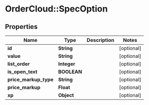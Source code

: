 # OrderCloud::SpecOption

## Properties
Name | Type | Description | Notes
------------ | ------------- | ------------- | -------------
**id** | **String** |  | [optional] 
**value** | **String** |  | [optional] 
**list_order** | **Integer** |  | [optional] 
**is_open_text** | **BOOLEAN** |  | [optional] 
**price_markup_type** | **String** |  | [optional] 
**price_markup** | **Float** |  | [optional] 
**xp** | **Object** |  | [optional] 


